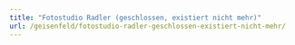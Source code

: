 ```yaml
---
title: "Fotostudio Radler (geschlossen, existiert nicht mehr)"
url: /geisenfeld/fotostudio-radler-geschlossen-existiert-nicht-mehr/
---
```


